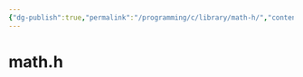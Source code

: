 ```yaml
---
{"dg-publish":true,"permalink":"/programming/c/library/math-h/","contentClasses":".content svg {width: 100%; height: auto;}"}
---
```



# math.h
